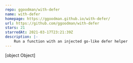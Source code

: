 ```yaml
---
repo: ggoodman/with-defer
name: with-defer
homepage: https://ggoodman.github.io/with-defer/
url: https://github.com/ggoodman/with-defer
stars: 21
starredAt: 2021-03-17T23:21:39Z
description: |-
    Run a function with an injected go-like defer helper
---
```


[object Object]
